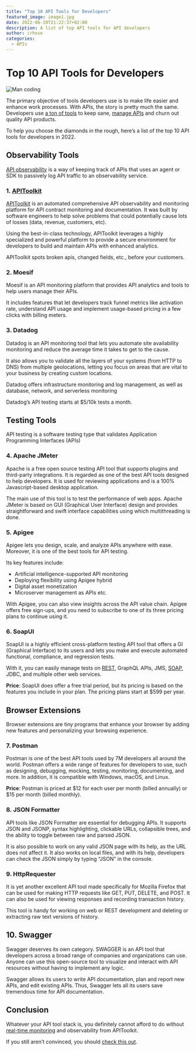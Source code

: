 ```yaml
---
title: "Top 10 API Tools for Developers"
featured_image: image1.jpg
date: 2022-06-20T21:22:37+02:00
description: A list of top API tools for API developers
author: irhose
categories:
  - APIs
---
```


# Top 10 API Tools for Developers

![Man coding](image1.jpg)

The primary objective of tools developers use is to make life easier and enhance work processes. With APIs, the story is pretty much the same. Developers use [a ton of tools](https://apitoolkit.io/blog/api-trends/) to keep sane, [manage APIs](https://apitoolkit.io/blog/the-ultimate-api-management-strategy/) and churn out quality API products.

To help you choose the diamonds in the rough, here’s a list of the top 10 API tools for developers in 2022.

## Observability Tools

[API observability](https://apitoolkit.io/blog/api-observability-and-api-monitoring/) is a way of keeping track of APIs that uses an agent or SDK to passively log API traffic to an observability service.

### 1. [APIToolkit](https://apitoolkit.io)

[APIToolkit](https://apitoolkit.io/blog/best-api-monitoring-and-observability-tools/) is an automated comprehensive API observability and monitoring platform for API contract monitoring and documentation. It was built by software engineers to help solve problems that could potentially cause lots of losses (data, revenue, customers, etc).

Using the best-in-class technology, APIToolkit leverages a highly specialized and powerful platform to provide a secure environment for developers to build and maintain APIs with enhanced analytics.

APIToolkit spots broken apis, changed fields, etc., before your customers.

### 2. Moesif

Moesif is an API monitoring platform that provides API analytics and tools to help users manage their APIs.

It includes features that let developers track funnel metrics like activation rate,
understand API usage and implement usage-based pricing in a few clicks with billing meters.

### 3. Datadog

Datadog is an API monitoring tool that lets you automate site availability monitoring and reduce the average time it takes to get to the cause.

It also allows you to validate all the layers of your systems (from HTTP to DNS) from multiple geolocations, letting you focus on areas that are vital to your business by creating custom locations.

Datadog offers infrastructure monitoring and log management, as well as database, network, and serverless monitoring

Datadog’s API testing starts at $5/10k tests a month.

## Testing Tools

API testing is a software testing type that validates Application Programming Interfaces (APIs)

### 4. Apache JMeter

Apache is a free open source testing API tool that supports plugins and third-party integrations. It is regarded as one of the best API tools designed to help developers. It is used for reviewing applications and is a 100% Javascript-based desktop application.

The main use of this tool is to test the performance of web apps. Apache JMeter is based on GUI (Graphical User Interface) design and provides straightforward and swift interface capabilities using which multithreading is done.

### 5. Apigee

Apigee lets you design, scale, and analyze APIs anywhere with ease. Moreover, it is one of the best tools for API testing.

Its key features include:

- Artificial intelligence-supported API monitoring
- Deploying flexibility using Apigee hybrid
- Digital asset monetization
- Microserver management as APIs etc.

With Apigee, you can also view insights across the API value chain. Apigee offers free sign-ups, and you need to subscribe to one of its three pricing plans to continue using it.

### 6. SoapUI

SoapUI is a highly efficient cross-platform testing API tool that offers a GI (Graphical Interface) to its users and lets you make and execute automated functional, compliance, and regression tests.

With it, you can easily manage tests on [REST](https://apitoolkit.io/blog/everything-about-rest-apis/), GraphQL APIs, JMS, [SOAP](https://apitoolkit.io/blog/everything-about-soap-apis/), JDBC, and multiple other web services.

**Price**: SoapUI does offer a free trial period, but its pricing is based on the features you include in your plan. The pricing plans start at $599 per year.

## Browser Extensions

Browser extensions are tiny programs that enhance your browser by adding new features and personalizing your browsing experience.

### 7. Postman

Postman is one of the best API tools used by 7M developers all around the world. Postman offers a wide range of features for developers to use, such as designing, debugging, mocking, testing, monitoring, documenting, and more. In addition, it is compatible with Windows, macOS, and Linux.

**Price**: Postman is priced at $12 for each user per month (billed annually) or $15 per month (billed monthly).

### 8. JSON Formatter

API tools like JSON Formatter are essential for debugging APIs. It supports JSON and JSONP, syntax highlighting, clickable URLs, collapsible trees, and the ability to toggle between raw and parsed JSON.

It is also possible to work on any valid JSON page with its help, as the URL does not affect it. It also works on local files, and with its help, developers can check the JSON simply by typing “JSON” in the console.

### 9. HttpRequester

It is yet another excellent API tool made specifically for Mozilla Firefox that can be used for making HTTP requests like GET, PUT, DELETE, and POST. It can also be used for viewing responses and recording transaction history.

This tool is handy for working on web or REST development and deleting or extracting raw text versions of history.

## 10. Swagger

Swagger deserves its own category. SWAGGER is an API tool that developers across a broad range of companies and organizations can use. Anyone can use this open-source tool to visualize and interact with API resources without having to implement any logic.

Swagger allows its users to write API documentation, plan and report new APIs, and edit existing APIs. Thus, Swagger lets all its users save tremendous time for API documentation.

## Conclusion

Whatever your API tool stack is, you definitely cannot afford to do without [real-time monitoring](https://apitoolkit.io/blog/what-is-api-testing/) and observability from APIToolkit.

If you still aren’t convinced, you should [check this out](https://apitoolkit.io/blog/why-you-need-an-api-monitoring-tool/).

